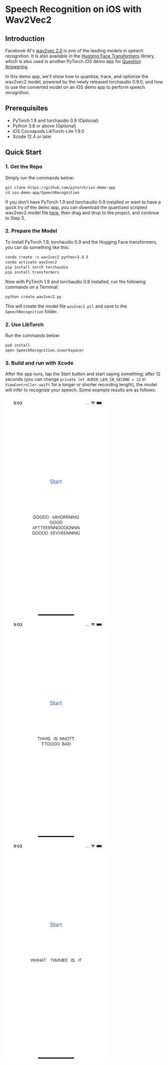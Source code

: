 # Speech Recognition on iOS with Wav2Vec2

## Introduction

Facebook AI's [wav2vec 2.0](https://github.com/pytorch/fairseq/tree/master/examples/wav2vec) is one of the leading models in speech recognition. It is also available in the [Hugging Face Transformers](https://github.com/huggingface/transformers) library, which is also used in another PyTorch iOS demo app for [Question Answering](https://github.com/pytorch/ios-demo-app/tree/master/QuestionAnswering).

In this demo app, we'll show how to quantize, trace, and optimize the wav2vec2 model, powered by the newly released torchaudio 0.9.0, and how to use the converted model on an iOS demo app to perform speech recognition.

## Prerequisites

* PyTorch 1.9 and torchaudio 0.9 (Optional)
* Python 3.8 or above (Optional)
* iOS Cocoapods LibTorch-Lite 1.9.0
* Xcode 12.4 or later

## Quick Start

### 1. Get the Repo

Simply run the commands below:

```
git clone https://github.com/pytorch/ios-demo-app
cd ios-demo-app/SpeechRecognition
```

If you don't have PyTorch 1.9 and torchaudio 0.9 installed or want to have a quick try of the demo app, you can download the quantized scripted wav2vec2 model file [here](https://pytorch-mobile-demo-apps.s3.us-east-2.amazonaws.com/wav2vec2.ptl), then drag and drop to the project, and continue to Step 3.

### 2. Prepare the Model

To install PyTorch 1.9, torchaudio 0.9 and the Hugging Face transformers, you can do something like this:

```
conda create -n wav2vec2 python=3.8.5
conda activate wav2vec2
pip install torch torchaudio
pip install transformers
```

Now with PyTorch 1.9 and torchaudio 0.9 installed, run the following commands on a Terminal:

```
python create_wav2vec2.py
```

This will create the model file `wav2vec2.ptl` and save to the `SpeechRecognition` folder.

### 2. Use LibTorch

Run the commands below:

```
pod install
open SpeechRecognition.xcworkspace/
```

### 3. Build and run with Xcode

After the app runs, tap the Start button and start saying something; after 12 seconds (you can change `private let AUDIO_LEN_IN_SECOND = 12` in `ViewController.swift` for a longer or shorter recording length), the model will infer to recognize your speech. Some example results are as follows:

![](screenshot1.png)
![](screenshot2.png)
![](screenshot3.png)
